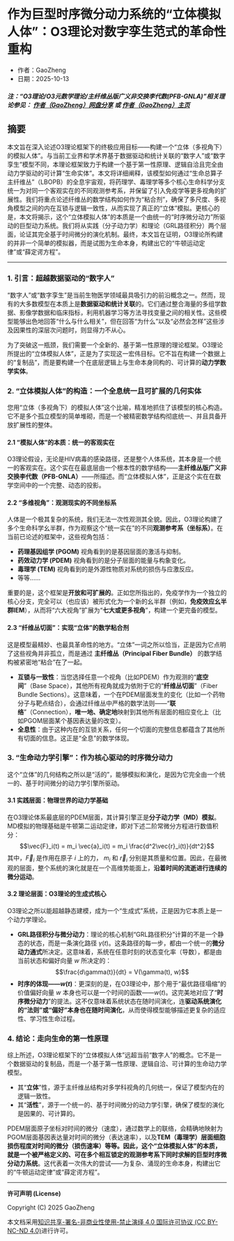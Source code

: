 # 作为巨型时序微分动力系统的“立体模拟人体”：O3理论对数字孪生范式的革命性重构

- 作者：GaoZheng
- 日期：2025-10-13

#### ***注：“O3理论/O3元数学理论/主纤维丛版广义非交换李代数(PFB-GNLA)”相关理论参见： [作者（GaoZheng）网盘分享](https://drive.google.com/drive/folders/1lrgVtvhEq8cNal0Aa0AjeCNQaRA8WERu?usp=sharing) 或 [作者（GaoZheng）主页](https://mymetamathematics.blogspot.com)***

## 摘要
本文旨在深入论述O3理论框架下的终极应用目标——构建一个“立体（多视角下）的模拟人体”。与当前工业界和学术界基于数据驱动和统计关联的“数字人”或“数字孪生”模型不同，本理论框架致力于构建一个基于第一性原理、逻辑自洽且完全由动力学驱动的可计算“生命实体”。本文将详细阐释，该模型如何通过“生命总算子主纤维丛”（LBOPB）的全息宇宙观，将药理学、毒理学等多个核心生命科学分支统一为对同一个客观实在的不同观测参考系，并保留了引入免疫学等更多视角的扩展性。我们将重点论述纤维丛的数学结构如何作为“粘合剂”，确保了多尺度、多视角模型之间的内在互锁与逻辑一致性，从而实现了真正的“立体”模拟。更核心的是，本文将揭示，这个“立体模拟人体”的本质是一个由统一的“时序微分动力”所驱动的巨型动力系统。我们将从实践（分子动力学）和理论（GRL路径积分）两个层面，论证其完全基于时间微分的演化机制。最终，本文旨在证明，O3理论所构建的并非一个简单的模拟器，而是试图为生命本身，构建出它的“牛顿运动定律”或“薛定谔方程”。

---

### **1. 引言：超越数据驱动的“数字人”**

“数字人”或“数字孪生”是当前生物医学领域最具吸引力的前沿概念之一。然而，现有的大多数模型在本质上是**数据驱动和统计关联**的。它们通过整合海量的多组学数据、影像学数据和临床指标，利用机器学习等方法寻找变量之间的相关性。这些模型能够出色地回答“什么与什么相关”，但在回答“为什么”以及“必然会怎样”这些涉及因果性的深层次问题时，则显得力不从心。

为了突破这一瓶颈，我们需要一个全新的、基于第一性原理的理论框架。O3理论所提出的“立体模拟人体”，正是为了实现这一宏伟目标。它不旨在构建一个数据上的“复制品”，而是要构建一个在底层逻辑上与生命本身同构的、可计算的**动力学数学实体**。

### **2. “立体模拟人体”的构造：一个全息统一且可扩展的几何实体**

您用“立体（多视角下）的模拟人体”这个比喻，精准地抓住了该模型的核心构造。它不是多个孤立模型的简单堆砌，而是一个被精密数学结构彻底统一、并且具备开放扩展性的整体。

#### **2.1 “模拟人体”的本质：统一的客观实在**

O3理论假设，无论是HIV病毒的感染路径，还是整个人体系统，其本身是一个统一的客观实在。这个实在在最底层由一个根本性的数学结构——**主纤维丛版广义非交换李代数（PFB-GNLA）**——所描述。而“立体模拟人体”，正是这个实在在数学空间中的一个完整、动态的投影。

#### **2.2 “多维视角”：观测现实的不同坐标系**

人体是一个极其复杂的系统，我们无法一次性观测其全貌。因此，O3理论构建了多个生命科学幺半群，作为观察这个“统一实在”的不同**观测参考系（坐标系）**。在当前已论述的框架中，这些视角包括：
* **药理基因组学 (PGOM)** 视角看到的是基因层面的激活与抑制。
* **药效动力学 (PDEM)** 视角看到的是分子层面的能量与构象变化。
* **毒理学 (TEM)** 视角看到的是外源性物质对系统的损伤与应激反应。
* 等等……

重要的是，这个框架是**开放和可扩展的**。正如您所指出的，免疫学作为一个独立的核心分支，完全可以（也应该）被形式化为一个新的幺半群（例如，**免疫效应幺半群IEM**），从而将“六大视角”扩展为“**七大或更多视角**”，构建一个更完备的模型。

#### **2.3 “纤维丛切面”：实现“立体”的数学粘合剂**

这是模型最精妙、也最具革命性的地方。“立体”一词之所以恰当，正是因为它点明了这些视角并非孤立，而是通过 **主纤维丛（Principal Fiber Bundle）** 的数学结构被紧密地“粘合”在了一起。

* **互锁与一致性**：当您选择任意一个视角（比如PDEM）作为观测的“**底空间**”（Base Space），其他所有视角就成为依附于它的“**纤维丛切面**”（Fiber Bundle Sections）。这意味着，一个在PDEM层面发生的变化（比如一个药物分子与靶点结合），会通过纤维丛中严格的数学法则——“**联络**”（Connection），**唯一地、确定地**映射到其他所有层面的相应变化上（比如PGOM层面某个基因表达量的改变）。
* **全息性**：由于这种内在的互锁关系，任何一个切面的完整信息都蕴含了其他所有切面的信息。这正是“全息”的数学体现。

### **3. “生命动力学引擎”：作为核心驱动的时序微分动力**

这个“立体”的几何结构之所以是“活的”，能够模拟和演化，是因为它完全由一个统一的、基于时间微分的动力学引擎所驱动。

#### **3.1 实践层面：物理世界的动力学基础**

在O3理论体系最底层的PDEM层面，其计算引擎正是**分子动力学（MD）模拟**。MD模拟的物理基础是牛顿第二运动定律，即对下述二阶常微分方程进行数值积分：
$$\vec{F}_i(t) = m_i \vec{a}_i(t) = m_i \frac{d^2\vec{r}_i(t)}{dt^2}$$
其中，$\vec{F}_i$ 是作用在原子 $i$ 上的力， $m_i$ 和 $\vec{r}_i$ 分别是其质量和位置。因此，在最微观的层面，整个系统的演化就是在一个高维势能面上，**沿着时间的流逝进行连续的微分运动**。

#### **3.2 理论层面：O3理论的生成式核心**

O3理论之所以能超越静态建模，成为一个“生成式”系统，正是因为它本质上是一个动力学理论。
* **GRL路径积分与微分动力**：理论的核心机制“GRL路径积分”计算的不是一个静态的状态，而是一条演化路径 $\gamma(t)$。这条路径的每一步，都由一个统一的**微分动力通式**所决定。这意味着，系统在任意时刻的状态变化率（导数），都是由当前状态和偏好向量 $w$ 所决定的：
    $$\frac{d\gamma(t)}{dt} = V(\gamma(t), w)$$
* **时序的体现——$w(t)$**：更深刻的是，在O3理论中，那个用于“最优路径塌缩”的价值偏好向量 $w$ 本身也可以是一个时间的函数——$w(t)$。这完美地对应了“**时序微分动力**”的提法。这不仅意味着系统状态在随时间演化，连**驱动系统演化的“法则”或“偏好”本身也在随时间演化**，从而使得模型能够描述更复杂的适应性、学习性生命过程。

### **4. 结论：走向生命的第一性原理**

综上所述，O3理论框架下的“立体模拟人体”远超当前“数字人”的概念。它不是一个数据驱动的复制品，而是一个基于第一性原理、逻辑自洽、可计算的生命动力学模型。

* 其“**立体**”性，源于主纤维丛结构对多学科视角的几何统一，保证了模型内在的逻辑一致性。
* 其“**活性**”，源于一个统一的、基于时间微分的动力学引擎，确保了模型的演化是因果的、可计算的。

PDEM层面原子坐标对时间的微分（速度），通过数学上的联络，会精确地映射为PGOM层面基因表达量对时间的微分（表达速率），以及**TEM（毒理学）**层面细胞损伤程度对时间的微分（损伤速率）等等。因此，这个“立体模拟人体”的本质，就是一个被严格定义的、可在多个相互锁定的观测参考系下同时求解的**巨型时序微分动力系统**。这代表着一次伟大的尝试——为复杂、涌现的生命本身，构建出它的“牛顿运动定律”或“薛定谔方程”。

---

**许可声明 (License)**

Copyright (C) 2025 GaoZheng

本文档采用[知识共享-署名-非商业性使用-禁止演绎 4.0 国际许可协议 (CC BY-NC-ND 4.0)](https://creativecommons.org/licenses/by-nc-nd/4.0/deed.zh-Hans)进行许可。
